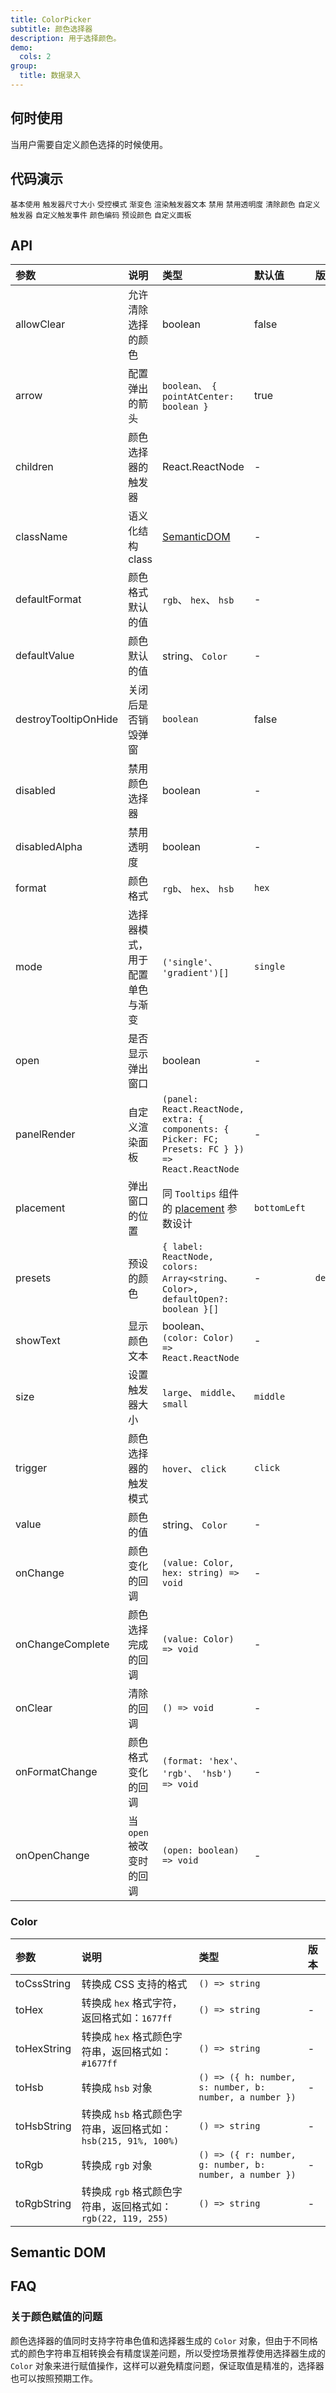 ```yaml
---
title: ColorPicker
subtitle: 颜色选择器
description: 用于选择颜色。
demo:
  cols: 2
group:
  title: 数据录入
---
```


## 何时使用

当用户需要自定义颜色选择的时候使用。

## 代码演示

<!-- prettier-ignore -->
<code src="./demo/base.tsx">基本使用</code>
<code src="./demo/size.tsx">触发器尺寸大小</code>
<code src="./demo/controlled.tsx">受控模式</code>
<code src="./demo/line-gradient.tsx">渐变色</code>
<code src="./demo/text-render.tsx">渲染触发器文本</code>
<code src="./demo/disabled.tsx">禁用</code>
<code src="./demo/disabled-alpha.tsx">禁用透明度</code>
<code src="./demo/allow-clear.tsx">清除颜色</code>
<code src="./demo/trigger.tsx">自定义触发器</code>
<code src="./demo/trigger-event.tsx">自定义触发事件</code>
<code src="./demo/format.tsx">颜色编码</code>
<code src="./demo/presets.tsx">预设颜色</code>
<code src="./demo/panel-render.tsx">自定义面板</code>

## API

<!-- prettier-ignore -->
|参数|说明|类型|默认值|版本|
|:--|:--|:--|:--|:--|
|allowClear|允许清除选择的颜色|boolean|false||
|arrow|配置弹出的箭头|`boolean、 { pointAtCenter: boolean }`|true||
|children|颜色选择器的触发器|React.ReactNode|-||
|className|语义化结构 class|[SemanticDOM](#semantic-dom)|-||
|defaultFormat|颜色格式默认的值|`rgb`、 `hex`、 `hsb`|-||
|defaultValue|颜色默认的值|string、 `Color`|-||
|destroyTooltipOnHide|关闭后是否销毁弹窗|`boolean`|false||
|disabled|禁用颜色选择器|boolean|-||
|disabledAlpha|禁用透明度|boolean|-||
|format|颜色格式|`rgb`、 `hex`、 `hsb`|`hex`||
|mode|选择器模式，用于配置单色与渐变|`('single'、 'gradient')[]`|`single`||
|open|是否显示弹出窗口|boolean|-||
|panelRender|自定义渲染面板|`(panel: React.ReactNode, extra: { components: { Picker: FC; Presets: FC } }) => React.ReactNode`|-||
|placement|弹出窗口的位置|同 `Tooltips` 组件的 [placement](/components/tooltip-cn/#api) 参数设计|`bottomLeft`||
|presets|预设的颜色|`{ label: ReactNode, colors: Array<string、 Color>, defaultOpen?: boolean }[]`|-|`defaultOpen: `|
|showText|显示颜色文本|boolean、 `(color: Color) => React.ReactNode`|-||
|size|设置触发器大小|`large`、 `middle`、 `small`|`middle`||
|trigger|颜色选择器的触发模式|`hover`、 `click`|`click`||
|value|颜色的值|string、 `Color`|-||
|onChange|颜色变化的回调|`(value: Color, hex: string) => void`|-||
|onChangeComplete|颜色选择完成的回调|`(value: Color) => void`|-||
|onClear|清除的回调|`() => void`|-||
|onFormatChange|颜色格式变化的回调|`(format: 'hex'、 'rgb'、 'hsb') => void`|-||
|onOpenChange|当 `open` 被改变时的回调|`(open: boolean) => void`|-||

### Color

<!-- prettier-ignore -->
|参数|说明|类型|版本|
|:--|:--|:--|:--|
|toCssString|转换成 CSS 支持的格式|`() => string`||
|toHex|转换成 `hex` 格式字符，返回格式如：`1677ff`|`() => string`|-|
|toHexString|转换成 `hex` 格式颜色字符串，返回格式如：`#1677ff`|`() => string`|-|
|toHsb|转换成 `hsb` 对象|`() => ({ h: number, s: number, b: number, a number })`|-|
|toHsbString|转换成 `hsb` 格式颜色字符串，返回格式如：`hsb(215, 91%, 100%)`|`() => string`|-|
|toRgb|转换成 `rgb` 对象|`() => ({ r: number, g: number, b: number, a number })`|-|
|toRgbString|转换成 `rgb` 格式颜色字符串，返回格式如：`rgb(22, 119, 255)`|`() => string`|-|

## Semantic DOM

<code src="./demo/_semantic.tsx" simplify></code>

## FAQ

### 关于颜色赋值的问题

颜色选择器的值同时支持字符串色值和选择器生成的 `Color` 对象，但由于不同格式的颜色字符串互相转换会有精度误差问题，所以受控场景推荐使用选择器生成的 `Color` 对象来进行赋值操作，这样可以避免精度问题，保证取值是精准的，选择器也可以按照预期工作。
